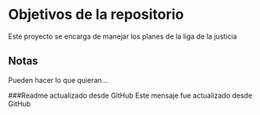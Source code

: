 # Objetivos de la repositorio

Este proyecto se encarga de manejar los planes de la liga de la justicia


## Notas
Pueden hacer lo que quieran...

###Readme actualizado desde GitHub
Este mensaje fue actualizado desde GitHub
